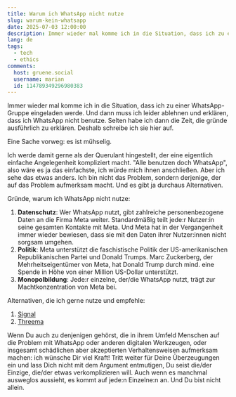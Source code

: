 ```yaml
---
title: Warum ich WhatsApp nicht nutze
slug: warum-kein-whatsapp
date: 2025-07-03 12:00:00
description: Immer wieder mal komme ich in die Situation, dass ich zu einer WhatsApp-Gruppe eingeladen werde. Hier erkläre ich, warum ich WhatsApp nicht nutze und was ich stattdessen empfehle.
lang: de
tags:
  - tech
  - ethics
comments:
  host: gruene.social
  username: marian
  id: 114789349296980383
---
```


Immer wieder mal komme ich in die Situation, dass ich zu einer WhatsApp-Gruppe eingeladen werde. Und dann muss ich leider ablehnen und erklären, dass ich WhatsApp nicht benutze. Selten habe ich dann die Zeit, die gründe ausführlich zu erklären. Deshalb schreibe ich sie hier auf.

Eine Sache vorweg: es ist mühselig.

Ich werde damit gerne als der Querulant hingestellt, der eine eigentlich einfache Angelegenheit kompliziert macht. "Alle benutzen doch WhatsApp", also wäre es ja das einfachste, ich würde mich ihnen anschließen. Aber ich sehe das etwas anders. Ich bin nicht das Problem, sondern derjenige, der auf das Problem aufmerksam macht. Und es gibt ja durchaus Alternativen.

Gründe, warum ich WhatsApp nicht nutze:

1. **Datenschutz**: Wer WhatsApp nutzt, gibt zahlreiche personenbezogene Daten an die Firma Meta weiter. Standardmäßig teilt jede:r Nutzer:in seine gesamten Kontakte mit Meta. Und Meta hat in der Vergangenheit immer wieder bewiesen, dass sie mit den Daten ihrer Nutzer:innen nicht sorgsam umgehen.
2. **Politik**: Meta unterstützt die faschistische Politik der US-amerikanischen Republikanischen Partei und Donald Trumps. Marc Zuckerberg, der Mehrheitseigentümer von Meta, hat Donald Trump durch mind. eine Spende in Höhe von einer Million US-Dollar unterstützt.
3. **Monopolbildung**: Jede:r einzelne, der/die WhatsApp nutzt, trägt zur Machtkonzentration von Meta bei.

Alternativen, die ich gerne nutze und empfehle:

1. [Signal](https://signal.org/)
2. [Threema](https://threema.com/)

Wenn Du auch zu denjenigen gehörst, die in ihrem Umfeld Menschen auf die Problem mit WhatsApp oder anderen digitalen Werkzeugen, oder insgesamt schädlichen aber akzeptierten Verhaltensweisen aufmerksam machen: ich wünsche Dir viel Kraft! Tritt weiter für Deine Überzeugungen ein und lass Dich nicht mit dem Argument entmutigen, Du seist die/der Einzige, die/der etwas verkomplizieren will. Auch wenn es manchmal ausweglos aussieht, es kommt auf jede:n Einzelne:n an. Und Du bist nicht allein.
